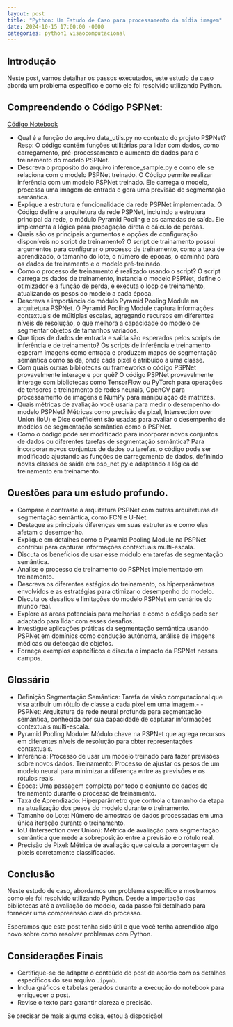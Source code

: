 ```yaml
---
layout: post
title: "Python: Um Estudo de Caso para processamento da mídia imagem"
date: 2024-10-15 17:00:00 -0000
categories: python1 visaocomputacional
---
```


## Introdução

Neste post, vamos detalhar os passos executados, este estudo de caso aborda um problema específico e como ele foi resolvido utilizando Python.

## Compreendendo o Código PSPNet:
[Código Notebook](https://github.com/jeanferreiraufu/image-segmentation/blob/main/src/notebook-u-net.ipynb)

- Qual é a função do arquivo data_utils.py no contexto do projeto PSPNet?
    Resp: O código contém funções utilitárias para lidar com dados, como carregamento, pré-processamento e aumento de dados para o treinamento do modelo PSPNet.
- Descreva o propósito do arquivo inference_sample.py e como ele se relaciona com o modelo PSPNet treinado.
    O Código permite realizar inferência com um modelo PSPNet treinado. Ele carrega o modelo, processa uma imagem de entrada e gera uma previsão de segmentação semântica.
- Explique a estrutura e funcionalidade da rede PSPNet implementada.
    O Código define a arquitetura da rede PSPNet, incluindo a estrutura principal da rede, o módulo Pyramid Pooling e as camadas de saída. Ele implementa a lógica para propagação direta e cálculo de perdas.
- Quais são os principais argumentos e opções de configuração disponíveis no script de treinamento?
    O script de trainamento possui argumentos para configurar o processo de treinamento, como a taxa de aprendizado, o tamanho do lote, o número de épocas, o caminho para os dados de treinamento e o modelo pré-treinado.
- Como o processo de treinamento é realizado usando o script?
    O script carrega os dados de treinamento, instancia o modelo PSPNet, define o otimizador e a função de perda, e executa o loop de treinamento, atualizando os pesos do modelo a cada época.
- Descreva a importância do módulo Pyramid Pooling Module na arquitetura PSPNet.
    O Pyramid Pooling Module captura informações contextuais de múltiplas escalas, agregando recursos em diferentes níveis de resolução, o que melhora a capacidade do modelo de segmentar objetos de tamanhos variados.
- Que tipos de dados de entrada e saída são esperados pelos scripts de inferência e de treinamento?
    Os scripts de inferência e treinamento esperam imagens como entrada e produzem mapas de segmentação semântica como saída, onde cada pixel é atribuído a uma classe.
- Com quais outras bibliotecas ou frameworks o código PSPNet provavelmente interage e por quê?
    O código PSPNet provavelmente interage com bibliotecas como TensorFlow ou PyTorch para operações de tensores e treinamento de redes neurais, OpenCV para processamento de imagens e NumPy para manipulação de matrizes.
- Quais métricas de avaliação você usaria para medir o desempenho do modelo PSPNet?
    Métricas como precisão de pixel, Intersection over Union (IoU) e Dice coefficient são usadas para avaliar o desempenho de modelos de segmentação semântica como o PSPNet.
- Como o código pode ser modificado para incorporar novos conjuntos de dados ou diferentes tarefas de segmentação semântica?
    Para incorporar novos conjuntos de dados ou tarefas, o código pode ser modificado ajustando as funções de carregamento de dados, definindo novas classes de saída em psp_net.py e adaptando a lógica de treinamento em treinamento.

## Questões para um estudo profundo. 
- Compare e contraste a arquitetura PSPNet com outras arquiteturas de segmentação semântica, como FCN e U-Net. 
- Destaque as principais diferenças em suas estruturas e como elas afetam o desempenho.
- Explique em detalhes como o Pyramid Pooling Module na PSPNet contribui para capturar informações contextuais multi-escala. 
- Discuta os benefícios de usar esse módulo em tarefas de segmentação semântica.
- Analise o processo de treinamento do PSPNet implementado em treinamento. 
- Descreva os diferentes estágios do treinamento, os hiperparâmetros envolvidos e as estratégias para otimizar o desempenho do modelo.
- Discuta os desafios e limitações do modelo PSPNet em cenários do mundo real. 
- Explore as áreas potenciais para melhorias e como o código pode ser adaptado para lidar com esses desafios.
- Investigue aplicações práticas da segmentação semântica usando PSPNet em domínios como condução autônoma, análise de imagens médicas ou detecção de objetos. 
- Forneça exemplos específicos e discuta o impacto da PSPNet nesses campos.

## Glossário
- Definição Segmentação Semântica: Tarefa de visão computacional que visa atribuir um rótulo de classe a cada pixel em uma imagem.- - PSPNet: Arquitetura de rede neural profunda para segmentação semântica, conhecida por sua capacidade de capturar informações contextuais multi-escala.
- Pyramid Pooling Module: Módulo chave na PSPNet que agrega recursos em diferentes níveis de resolução para obter representações contextuais.
- Inferência: Processo de usar um modelo treinado para fazer previsões sobre novos dados.
Treinamento: Processo de ajustar os pesos de um modelo neural para minimizar a diferença entre as previsões e os rótulos reais.
- Época: Uma passagem completa por todo o conjunto de dados de treinamento durante o processo de treinamento.
- Taxa de Aprendizado: Hiperparâmetro que controla o tamanho da etapa na atualização dos pesos do modelo durante o treinamento.
- Tamanho do Lote: Número de amostras de dados processadas em uma única iteração durante o treinamento.
- IoU (Intersection over Union): Métrica de avaliação para segmentação semântica que mede a sobreposição entre a previsão e o rótulo real.
- Precisão de Pixel: Métrica de avaliação que calcula a porcentagem de pixels corretamente classificados.

## Conclusão
Neste estudo de caso, abordamos um problema específico e mostramos como ele foi resolvido utilizando Python. Desde a importação das bibliotecas até a avaliação do modelo, cada passo foi detalhado para fornecer uma compreensão clara do processo.

Esperamos que este post tenha sido útil e que você tenha aprendido algo novo sobre como resolver problemas com Python.

## Considerações Finais

- Certifique-se de adaptar o conteúdo do post de acordo com os detalhes específicos do seu arquivo `.ipynb`.
- Inclua gráficos e tabelas gerados durante a execução do notebook para enriquecer o post.
- Revise o texto para garantir clareza e precisão.

Se precisar de mais alguma coisa, estou à disposição!